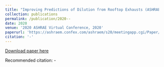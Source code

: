 ```yaml
---
title: "Improving Predictions of Dilution from Rooftop Exhausts (ASHRAE 1823-RP)"
collection: publications
permalink: /publication/2020--
date: 2020
venue: '2020 ASHRAE Virtual Conference, 2020'
paperurl: 'https://ashraem.confex.com/ashraem/s20/meetingapp.cgi/Paper/27354'
citation: '-'
---
```

[Download paper here](https://ashraem.confex.com/ashraem/s20/meetingapp.cgi/Paper/27354)

Recommended citation: -